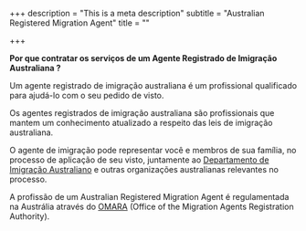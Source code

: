 +++
description = "This is a meta description"
subtitle = "Australian Registered Migration Agent"
title = ""

+++

<b>Por que contratar os serviços de um Agente Registrado de Imigração Australiana ?</b>

Um agente registrado de imigração australiana é um profissional qualificado para ajudá-lo com o seu pedido de visto.

Os agentes registrados de imigração australiana são profissionais que mantem um conhecimento atualizado a respeito das leis de imigração australiana.

O agente de imigração pode representar você e membros de sua família, no processo de aplicação de seu visto, juntamente ao <a href="https://immi.homeaffairs.gov.au/" target="_blank">Departamento de Imigração Australiano</a> e outras organizações australianas relevantes no processo.

A profissão de um Australian Registered Migration Agent é regulamentada na Austrália através do <a href="https://www.mara.gov.au/" target="_blank">OMARA</a> (Office of the Migration Agents Registration Authority).
